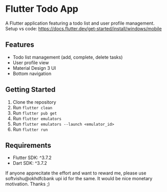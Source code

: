# Flutter Todo App

A Flutter application featuring a todo list and user profile management.
Setup vs code: https://docs.flutter.dev/get-started/install/windows/mobile

## Features

- Todo list management (add, complete, delete tasks)
- User profile view
- Material Design 3 UI
- Bottom navigation

## Getting Started

1. Clone the repository
2. Run `flutter clean`
3. Run `flutter pub get`
4. Run `flutter emulators`
5. Run `flutter emulators --launch <emulator_id>`
7. Run `flutter run`

## Requirements

- Flutter SDK: ^3.7.2
- Dart SDK: ^3.7.2

If anyone apprecitate the effort and want to reward me, please use softvishu@okhdfcbank upi id for the same. It would be nice monetary motivation. Thanks ;)
